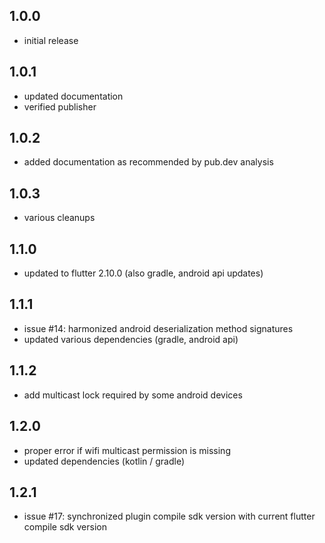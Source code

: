 ## 1.0.0

* initial release

## 1.0.1

* updated documentation
* verified publisher

## 1.0.2

* added documentation as recommended by pub.dev analysis

## 1.0.3

* various cleanups

## 1.1.0

* updated to flutter 2.10.0 (also gradle, android api updates)

## 1.1.1

* issue #14: harmonized android deserialization method signatures
* updated various dependencies (gradle, android api)

## 1.1.2

* add multicast lock required by some android devices

## 1.2.0

* proper error if wifi multicast permission is missing
* updated dependencies (kotlin / gradle)

## 1.2.1

* issue #17: synchronized plugin compile sdk version with current flutter compile sdk version